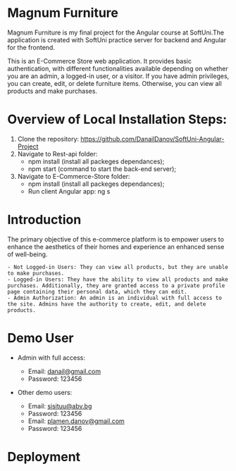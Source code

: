 <!-- # SoftUni-Angular-Project
The final project for the Angular course at Software University.

https://danaildanov.github.io/SoftUni-Angular-Project/ -->



# Magnum Furniture

Magnum Furniture is my final project for the Angular course at SoftUni.The application is created with SoftUni practice server for backend and Angular for the frontend.

This is an E-Commerce Store web application. It provides basic authentication, with different functionalities available depending on whether you are an admin, a logged-in user, or a visitor. If you have admin privileges, you can create, edit, or delete furniture items. Otherwise, you can view all products and make purchases.

# Overview of Local Installation Steps:

1. Clone the repository: https://github.com/DanailDanov/SoftUni-Angular-Project
2. Navigate to Rest-api folder: 
    - npm install (install all packeges dependances);
    - npm start (command to start the back-end server);
3. Navigate to E-Commerce-Store folder: 
    - npm install (install all packeges dependances);
    - Run client Angular app: ng s

# Introduction 

 The primary objective of this e-commerce platform is to empower users to enhance the aesthetics of their homes and experience an enhanced sense of well-being.

    - Not Logged-in Users: They can view all products, but they are unable to make purchases. 
    - Logged-in Users: They have the ability to view all products and make purchases. Additionally, they are granted access to a private profile page containing their personal data, which they can edit.
    - Admin Authorization: An admin is an individual with full access to the site. Admins have the authority to create, edit, and delete products.

# Demo User

 * Admin with full access: 
    - Email: danail@gmail.com
    - Password: 123456

 * Other demo users: 
    - Email: sisituu@abv.bg
    - Password: 123456
    - Email: plamen.danov@gmail.com
    - Password: 123456

# Deployment

    
    